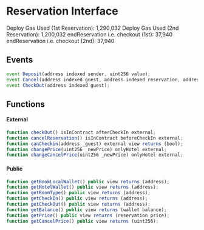 # Reservation Interface
Deploy Gas Used (1st Reservation): 1,290,032
Deploy Gas Used (2nd Reservation): 1,200,032
endReservation i.e. checkout (1st): 37,940
endReservation i.e. checkout (2nd): 37,940

## Events
```js
event Deposit(address indexed sender, uint256 value);
event Cancel(address indexed guest, address indexed reservation, address roomTypeAddr, uint256 checkIn, uint256 checkOut);
event CheckOut(address indexed guest);
```

## Functions

#### External
```js
function checkOut() isInContract afterCheckIn external;
function cancelReservation() isInContract beforeCheckIn external;
function canCheckin(address _guest) external view returns (bool);
function changePrice(uint256 _newPrice) onlyHotel external;
function changeCancelPrice(uint256 _newPrice) onlyHotel external;
```

#### Public
```js
function getBookLocalWallet() public view returns (address);
function getHotelWallet() public view returns (address);
function getRoomType() public view returns (address);
function getCheckIn() public view returns (address);
function getCheckOut() public view returns (address);
function getBalance() public view returns (wallet balance);
function getPrice() public view returns (reservation price);
function getCancelPrice() public view returns (uint256);
```
